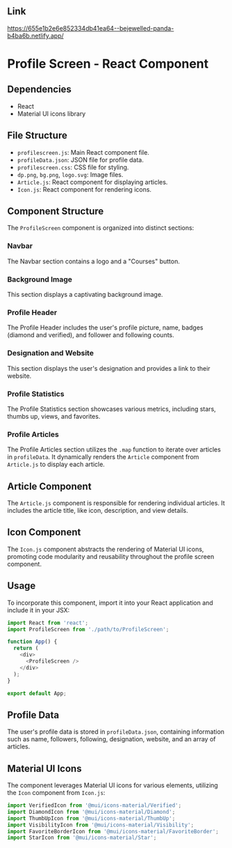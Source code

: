 ## Link
https://655e1b2e6e852334db41ea64--bejewelled-panda-b4ba6b.netlify.app/


# Profile Screen - React Component

## Dependencies
- React
- Material UI icons library

## File Structure
- `profilescreen.js`: Main React component file.
- `profileData.json`: JSON file for profile data.
- `profilescreen.css`: CSS file for styling.
- `dp.png`, `bg.png`, `logo.svg`: Image files.
- `Article.js`: React component for displaying articles.
- `Icon.js`: React component for rendering icons.

## Component Structure
The `ProfileScreen` component is organized into distinct sections:

### Navbar
The Navbar section contains a logo and a "Courses" button.

### Background Image
This section displays a captivating background image.

### Profile Header
The Profile Header includes the user's profile picture, name, badges (diamond and verified), and follower and following counts.

### Designation and Website
This section displays the user's designation and provides a link to their website.

### Profile Statistics
The Profile Statistics section showcases various metrics, including stars, thumbs up, views, and favorites.

### Profile Articles
The Profile Articles section utilizes the `.map` function to iterate over articles in `profileData`. It dynamically renders the `Article` component from `Article.js` to display each article.

## Article Component
The `Article.js` component is responsible for rendering individual articles. It includes the article title, like icon, description, and view details.

## Icon Component
The `Icon.js` component abstracts the rendering of Material UI icons, promoting code modularity and reusability throughout the profile screen component.

## Usage
To incorporate this component, import it into your React application and include it in your JSX:

```javascript
import React from 'react';
import ProfileScreen from './path/to/ProfileScreen';

function App() {
  return (
    <div>
      <ProfileScreen />
    </div>
  );
}

export default App;
```

## Profile Data
The user's profile data is stored in `profileData.json`, containing information such as name, followers, following, designation, website, and an array of articles.

## Material UI Icons
The component leverages Material UI icons for various elements, utilizing the `Icon` component from `Icon.js`:

```jsx
import VerifiedIcon from '@mui/icons-material/Verified';
import DiamondIcon from '@mui/icons-material/Diamond';
import ThumbUpIcon from '@mui/icons-material/ThumbUp';
import VisibilityIcon from '@mui/icons-material/Visibility';
import FavoriteBorderIcon from '@mui/icons-material/FavoriteBorder';
import StarIcon from '@mui/icons-material/Star';
```

